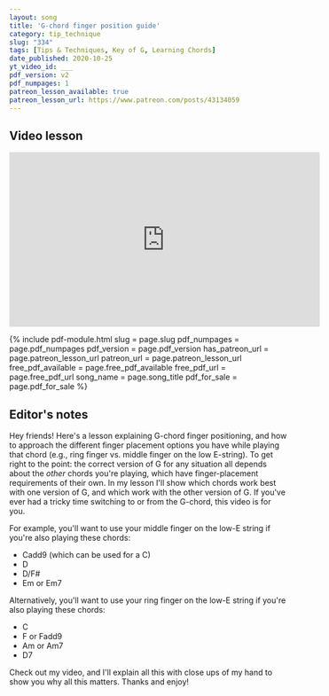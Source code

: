 ```yaml
---
layout: song
title: 'G-chord finger position guide'
category: tip_technique
slug: "334"
tags: [Tips & Techniques, Key of G, Learning Chords]
date_published: 2020-10-25
yt_video_id: ___
pdf_version: v2
pdf_numpages: 1
patreon_lesson_available: true
patreon_lesson_url: https://www.patreon.com/posts/43134059
---
```




## Video lesson

 <iframe width="560" height="315" src="https://www.youtube.com/embed/rgMpY4u9_j8" frameborder="0" allow="accelerometer; autoplay; encrypted-media; gyroscope; picture-in-picture" allowfullscreen></iframe>

 {% include pdf-module.html slug = page.slug pdf_numpages = page.pdf_numpages pdf_version = page.pdf_version has_patreon_url = page.patreon_lesson_url patreon_url = page.patreon_lesson_url free_pdf_available = page.free_pdf_available free_pdf_url = page.free_pdf_url song_name = page.song_title pdf_for_sale = page.pdf_for_sale %}

## Editor's notes

Hey friends! Here's a lesson explaining G-chord finger positioning, and how to approach the different finger placement options you have while playing that chord (e.g., ring finger vs. middle finger on the low E-string). To get right to the point: the correct version of G for any situation all depends about the _other_ chords you're playing, which have finger-placement requirements of their own. In my lesson I'll show which chords work best with one version of G, and which work with the other version of G. If you've ever had a tricky time switching to or from the G-chord, this video is for you.

For example, you'll want to use your middle finger on the low-E string if you're also playing these chords:

- Cadd9 (which can be used for a C)
- D
- D/F#
- Em or Em7

Alternatively, you'll want to use your ring finger on the low-E string if you're also playing these chords:

- C
- F or Fadd9
- Am or Am7
- D7

Check out my video, and I'll explain all this with close ups of my hand to show you why all this matters. Thanks and enjoy!
